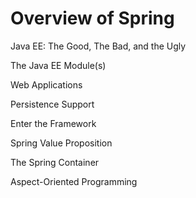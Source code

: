 # Overview of Spring

Java EE: The Good, The Bad, and the Ugly

The Java EE Module(s)

Web Applications

Persistence Support

Enter the Framework

Spring Value Proposition

The Spring Container

Aspect-Oriented Programming
 
